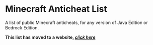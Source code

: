 # Minecraft Anticheat List

A list of public Minecraft anticheats, for any version of Java Edition or Bedrock Edition.

**This list has moved to a website, *[click here](https://https://maninmyvan.github.io/Minecraft-Anticheat-List/)***
